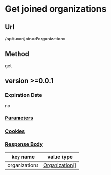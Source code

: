 # Get joined organizations

## Url

/api/user/joined/organizations

## Method

get

## version >=0.0.1

### Expiration Date

no

### [Parameters](./Parameters.html)

### [Cookies](./Cookies.html)

### [Response Body](./Response.html)

key name | value type
--- | ---
organizations | [Organization](./organization.html)[]
